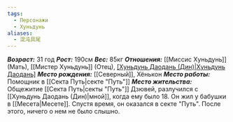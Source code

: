 ```yaml
---
tags:
  - Персонажи
  - Хуньдунь
aliases:
  - 混沌具尾
---
```

***Возраст:*** 31 год
***Рост:*** 190см
***Вес:*** 85кг
***Отношения:*** [[Миссис Хуньдунь]] (Мать), [[Мистер Хуньдунь]] (Отец),  [[Хуньдунь Даодань (Дин)|Хуньдунь Даодань]](Брат)
***Место рождения:*** [[Северный]], Хёнькон
***Место работы:*** Помощник в [[Секта Путь|секте "Путь"]]
***Место жительства:*** Общежитие [[Секта Путь|секты "Путь"]]
Дзювей, разлучился с [[Хуньдунь Даодань (Дин)|мной]], когда ему было 18. Он жил у бабушки в [[Месета|Месете]]. Спустя время, он оказался в секте "Путь". После этого, ничего о нем не было слышно. 

